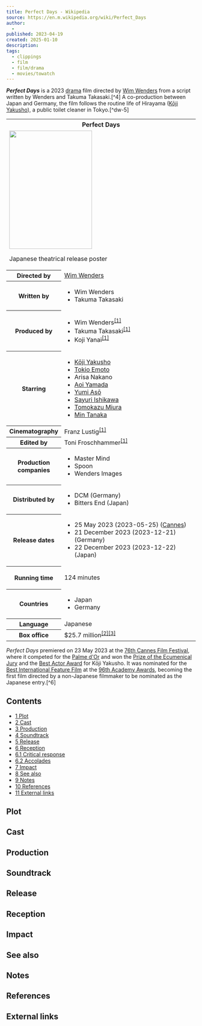 ```yaml
---
title: Perfect Days - Wikipedia
source: https://en.m.wikipedia.org/wiki/Perfect_Days
author:
  - 
published: 2023-04-19
created: 2025-01-10
description: 
tags:
  - clippings
  - film
  - film/drama
  - movies/towatch
---
```


***Perfect Days*** is a 2023 [drama](https://en.m.wikipedia.org/wiki/Drama_\(film_and_television\) "Drama (film and television)") film directed by [Wim Wenders](https://en.m.wikipedia.org/wiki/Wim_Wenders "Wim Wenders") from a script written by Wenders and Takuma Takasaki.[^4] A co-production between Japan and Germany, the film follows the routine life of Hirayama ([Kōji Yakusho](https://en.m.wikipedia.org/wiki/Koji_Yakusho "Koji Yakusho")), a public toilet cleaner in Tokyo.[^dw-5]

<table><tbody><tr><th colspan="2">Perfect Days</th></tr><tr><td colspan="2"><span><a href="https://en.m.wikipedia.org/wiki/File:Perfect_Days_poster.jpg"><img src="https://upload.wikimedia.org/wikipedia/en/thumb/c/c9/Perfect_Days_poster.jpg/220px-Perfect_Days_poster.jpg" width="220" height="314"></a></span><p>Japanese theatrical release poster</p></td></tr><tr><th scope="row">Directed by</th><td><a href="https://en.m.wikipedia.org/wiki/Wim_Wenders">Wim Wenders</a></td></tr><tr><th scope="row">Written by</th><td><div><ul><li>Wim Wenders</li><li>Takuma Takasaki</li></ul></div></td></tr><tr><th scope="row">Produced by</th><td><div><ul><li>Wim Wenders<sup><a href="https://en.m.wikipedia.org/wiki/#cite_note-The_Match_Factory-1"><span>[</span>1<span>]</span></a></sup></li><li>Takuma Takasaki<sup><a href="https://en.m.wikipedia.org/wiki/#cite_note-The_Match_Factory-1"><span>[</span>1<span>]</span></a></sup></li><li>Koji Yanai<sup><a href="https://en.m.wikipedia.org/wiki/#cite_note-The_Match_Factory-1"><span>[</span>1<span>]</span></a></sup></li></ul></div></td></tr><tr><th scope="row">Starring</th><td><div><ul><li><a href="https://en.m.wikipedia.org/wiki/Koji_Yakusho">Kōji Yakusho</a></li><li><a href="https://en.m.wikipedia.org/wiki/Tokio_Emoto">Tokio Emoto</a></li><li>Arisa Nakano</li><li><a href="https://en.m.wikipedia.org/wiki/Aoi_Yamada">Aoi Yamada</a></li><li><a href="https://en.m.wikipedia.org/wiki/Yumi_As%C5%8D">Yumi Asō</a></li><li><a href="https://en.m.wikipedia.org/wiki/Sayuri_Ishikawa">Sayuri Ishikawa</a></li><li><a href="https://en.m.wikipedia.org/wiki/Tomokazu_Miura">Tomokazu Miura</a></li><li><a href="https://en.m.wikipedia.org/wiki/Min_Tanaka">Min Tanaka</a></li></ul></div></td></tr><tr><th scope="row">Cinematography</th><td>Franz Lustig<sup><a href="https://en.m.wikipedia.org/wiki/#cite_note-The_Match_Factory-1"><span>[</span>1<span>]</span></a></sup></td></tr><tr><th scope="row">Edited by</th><td>Toni Froschhammer<sup><a href="https://en.m.wikipedia.org/wiki/#cite_note-The_Match_Factory-1"><span>[</span>1<span>]</span></a></sup></td></tr><tr><th scope="row"><p>Production<br>companies</p></th><td><div><ul><li>Master Mind</li><li>Spoon</li><li>Wenders Images</li></ul></div></td></tr><tr><th scope="row">Distributed by</th><td><div><ul><li>DCM (Germany)</li><li>Bitters End (Japan)</li></ul></div></td></tr><tr><th scope="row"><p>Release dates</p></th><td><div><ul><li>25&nbsp;May&nbsp;2023<span>&nbsp;(<span>2023-05-25</span>)</span> (<a href="https://en.m.wikipedia.org/wiki/2023_Cannes_Film_Festival">Cannes</a>)</li><li>21&nbsp;December&nbsp;2023<span>&nbsp;(<span>2023-12-21</span>)</span> (Germany)</li><li>22&nbsp;December&nbsp;2023<span>&nbsp;(<span>2023-12-22</span>)</span> (Japan)</li></ul></div></td></tr><tr><th scope="row"><p>Running time</p></th><td>124 minutes</td></tr><tr><th scope="row">Countries</th><td><div><ul><li>Japan</li><li>Germany</li></ul></div></td></tr><tr><th scope="row">Language</th><td>Japanese</td></tr><tr><th scope="row">Box office</th><td>$25.7 million<sup><a href="https://en.m.wikipedia.org/wiki/#cite_note-BOM-2"><span>[</span>2<span>]</span></a></sup><sup><a href="https://en.m.wikipedia.org/wiki/#cite_note-NUM-3"><span>[</span>3<span>]</span></a></sup></td></tr></tbody></table>

*Perfect Days* premiered on 23 May 2023 at the [76th Cannes Film Festival](https://en.m.wikipedia.org/wiki/2023_Cannes_Film_Festival "2023 Cannes Film Festival"), where it competed for the [Palme d'Or](https://en.m.wikipedia.org/wiki/Palme_d%27Or "Palme d'Or") and won the [Prize of the Ecumenical Jury](https://en.m.wikipedia.org/wiki/Prize_of_the_Ecumenical_Jury "Prize of the Ecumenical Jury") and the [Best Actor Award](https://en.m.wikipedia.org/wiki/Cannes_Film_Festival_Award_for_Best_Actor "Cannes Film Festival Award for Best Actor") for Kōji Yakusho. It was nominated for the [Best International Feature Film](https://en.m.wikipedia.org/wiki/Academy_Award_for_Best_International_Feature_Film "Academy Award for Best International Feature Film") at the [96th Academy Awards](https://en.m.wikipedia.org/wiki/96th_Academy_Awards "96th Academy Awards"), becoming the first film directed by a non-Japanese filmmaker to be nominated as the Japanese entry.[^6]

## Contents

- [1 Plot](https://en.m.wikipedia.org/wiki/#Plot)
- [2 Cast](https://en.m.wikipedia.org/wiki/#Cast)
- [3 Production](https://en.m.wikipedia.org/wiki/#Production)
- [4 Soundtrack](https://en.m.wikipedia.org/wiki/#Soundtrack)
- [5 Release](https://en.m.wikipedia.org/wiki/#Release)
- [6 Reception](https://en.m.wikipedia.org/wiki/#Reception)
- [6.1 Critical response](https://en.m.wikipedia.org/wiki/#Critical_response)
- [6.2 Accolades](https://en.m.wikipedia.org/wiki/#Accolades)
- [7 Impact](https://en.m.wikipedia.org/wiki/#Impact)
- [8 See also](https://en.m.wikipedia.org/wiki/#See_also)
- [9 Notes](https://en.m.wikipedia.org/wiki/#Notes)
- [10 References](https://en.m.wikipedia.org/wiki/#References)
- [11 External links](https://en.m.wikipedia.org/wiki/#External_links)

## Plot

## Cast

## Production

## Soundtrack

## Release

## Reception

## Impact

## See also

## Notes

## References

## External links